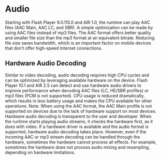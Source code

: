 # Audio

Starting with Flash Player 9.0.115.0 and AIR 1.0, the runtime can play AAC files
(AAC Main, AAC LC, and SBR). A simple optimization can be made by using AAC
files instead of mp3 files. The AAC format offers better quality and smaller
file size than the mp3 format at an equivalent bitrate. Reducing file size saves
bandwidth, which is an important factor on mobile devices that don’t offer
high-speed Internet connections.

## Hardware Audio Decoding

Similar to video decoding, audio decoding requires high CPU cycles and can be
optimized by leveraging available hardware on the device. Flash Player 10.1 and
AIR 2.5 can detect and use hardware audio drivers to improve performance when
decoding AAC files (LC, HE/SBR profiles) or mp3 files (PCM is not supported).
CPU usage is reduced dramatically, which results in less battery usage and makes
the CPU available for other operations. Note: When using the AAC format, the AAC
Main profile is not supported on devices due to the lack of hardware support on
most devices. Hardware audio decoding is transparent to the user and developer.
When the runtime starts playing audio streams, it checks the hardware first, as
it does with video. If a hardware driver is available and the audio format is
supported, hardware audio decoding takes place. However, even if the incoming
AAC or mp3 stream decoding can be handled through the hardware, sometimes the
hardware cannot process all effects. For example, sometimes the hardware does
not process audio mixing and resampling, depending on hardware limitations.
